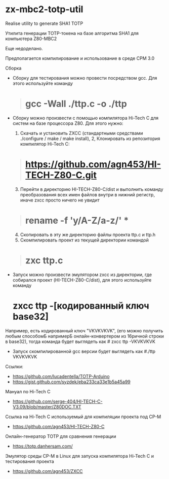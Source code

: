 # zx-mbc2-totp-util
Realise utility to generate SHA1 TOTP 

Утилита генерации TOTP-токена на базе алгоритма SHA1 для компьютера Z80-MBC2

Еще недоделано.

Предполагается компилирование и использование в среде CPM 3.0

Сборка
* Сборку для тестирования можно провести посредством gcc. Для этого используйте команду
  > # gcc -Wall ./ttp.c -o ./ttp
* Сборку можно произвести с помощью компилятора Hi-Tech C для систем на базе процессора Z80. 
    Для этого нужно:
    1. Скачать и установить ZXCC (стандартными средствами ./configure / make / make install),
    2, Клонировать из репозитория компилятор Hi-Tech C:
	> # https://github.com/agn453/HI-TECH-Z80-C.git
    3. Перейти в директорию HI-TECH-Z80-C/dist и выполнить команду преобразования всех имен файлов внутри в нижний регистр, иначе zxcc просто ничего не увидит
	> # rename -f 'y/A-Z/a-z/' *
    4. Скопировать в эту же директорию файлы проекта ttp.c и ttp.h
    5. Скомпилировать проект из текущей директории командой 
	> # zxc ttp.c

* Запуск можно произвести эмулятором zxcc из директории, где собирался проект (HI-TECH-Z80-C/dist), для этого используйте команду 
    # zxcc ttp -[кодированный ключ base32]
Например, есть кодированный ключ "VKVKVKVK", (его можно получить любым способомБ напримерБ онлайн-конвертером из 16ричной строки в base32),
тогда команда будет выглядеть как 
    # zxcc ttp -VKVKVKVK
* Запуск скомпилированной gcc версии будет выглядеть как 
    #./ttp VKVKVKVK


Ссылки:
* https://github.com/lucadentella/TOTP-Arduino
* https://gist.github.com/syzdek/eba233ca33e1b5a45a99

Мануал по Hi-Tech C
* https://github.com/serge-404/HI-TECH-C-V3.09/blob/master/Z80DOC.TXT

Ссылка на Hi-Tech C используемый для компиляции проекта под CP-M
* https://github.com/agn453/HI-TECH-Z80-C

Онлайн-генератор TOTP для сравнения генерации
* https://totp.danhersam.com/

Эмулятор среды CP-M в Linux для запуска компилятора Hi-Tech C и тестирования проекта
* https://github.com/agn453/ZXCC


